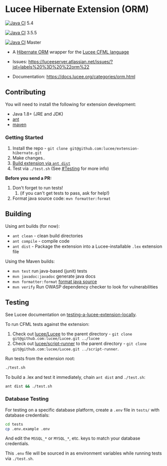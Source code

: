 # Lucee Hibernate Extension (ORM)

[![Java CI](https://github.com/lucee/extension-hibernate/actions/workflows/main.yml/badge.svg?branch=5.4)](https://github.com/lucee/extension-hibernate/actions/workflows/main.yml) 5.4

[![Java CI](https://github.com/lucee/extension-hibernate/actions/workflows/main.yml/badge.svg?branch=3.5.5)](https://github.com/lucee/extension-hibernate/actions/workflows/main.yml) 3.5.5

[![Java CI](https://github.com/lucee/extension-hibernate/actions/workflows/main.yml/badge.svg)](https://github.com/lucee/extension-hibernate/actions/workflows/main.yml) Master

* A [Hibernate ORM](https://hibernate.org/orm/) wrapper for the [Lucee CFML language](https://www.lucee.org/)

* Issues: https://luceeserver.atlassian.net/issues/?jql=labels%20%3D%20%22orm%22
* Documentation: https://docs.lucee.org/categories/orm.html

## Contributing

You will need to install the following for extension development:

* Java 1.8+ (JRE and JDK)
* [ant](https://www.osradar.com/install-apache-ant-ubuntu-20-04/)
* [maven](https://linuxize.com/post/how-to-install-apache-maven-on-ubuntu-20-04/)

### Getting Started

1. Install the repo - `git clone git@github.com:lucee/extension-hibernate.git`
2. Make changes..
3. [Build extension via `ant dist`](#building)
4. Test via `./test.sh` (See [#Testing](#testing) for more info)

**Before you send a PR:**

1. Don't forget to run tests!
   1. (if you can't get tests to pass, ask for help!)
2. Format java source code: `mvn formatter:format`

## Building

Using ant builds (for now):

* `ant clean` - clean build directories
* `ant compile` - compile code
* `ant dist` - Package the extension into a Lucee-installable `.lex` extension file

Using the Maven builds:

* `mvn test` run java-based (junit) tests
* `mvn javadoc:javadoc` generate java docs
* `mvn formatter:format` [format java source](https://code.revelc.net/formatter-maven-plugin/usage.html)
* `mvn verify` Run OWASP dependency checker to look for vulnerabilities

## Testing

See Lucee documentation on [testing-a-lucee-extension-locally](https://docs.lucee.org/guides/working-with-source/building-and-testing-extensions.html#testing-a-lucee-extension-locally).

To run CFML tests against the extension:

1. Check out [lucee/Lucee](https://github.com/lucee/lucee) to the parent directory - `git clone git@github.com:lucee/Lucee.git ../lucee`
2. Check out [lucee/script-runner](https://github.com/lucee/script-runner) to the parent directory - `git clone git@github.com:lucee/Lucee.git ../script-runner`.

Run tests from the extension root:

```bash
./test.sh
```

To build a .lex and test it immediately, chain `ant dist` and `./test.sh`:

```bash
ant dist && ./test.sh
```

### Database Testing

For testing on a specific database platform, create a `.env` file in `tests/` with database credentials:

```bash
cd tests
cp .env.example .env
```

And edit the `MSSQL_*` or `MYSQL_*`, etc. keys to match your database credentials.

This `.env` file will be sourced in as environment variables while running tests via `./test.sh`.
